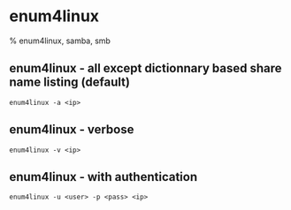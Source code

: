 # enum4linux
% enum4linux, samba, smb

## enum4linux - all except dictionnary based share name listing (default)
```
enum4linux -a <ip>
```

## enum4linux - verbose
```
enum4linux -v <ip>
```

## enum4linux - with authentication
```
enum4linux -u <user> -p <pass> <ip>
```

